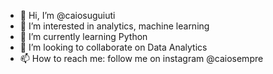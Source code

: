 - 👋 Hi, I’m @caiosuguiuti
- 👀 I’m interested in analytics, machine learning
- 🌱 I’m currently learning Python
- 💞️ I’m looking to collaborate on Data Analytics
- 📫 How to reach me: follow me on instagram @caiosempre

<!---
caiosuguiuti/caiosuguiuti is a ✨ special ✨ repository because its `README.md` (this file) appears on your GitHub profile.
You can click the Preview link to take a look at your changes.
--->
